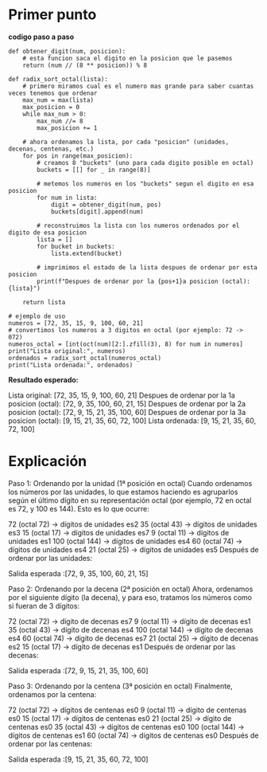 # Primer punto


**codigo paso a paso**


```
def obtener_digit(num, posicion):
    # esta funcion saca el digito en la posicion que le pasemos
    return (num // (8 ** posicion)) % 8

def radix_sort_octal(lista):
    # primero miramos cual es el numero mas grande para saber cuantas veces tenemos que ordenar
    max_num = max(lista)
    max_posicion = 0
    while max_num > 0:
        max_num //= 8
        max_posicion += 1

    # ahora ordenamos la lista, por cada "posicion" (unidades, decenas, centenas, etc.)
    for pos in range(max_posicion):
        # creamos 8 "buckets" (uno para cada digito posible en octal)
        buckets = [[] for _ in range(8)]

        # metemos los numeros en los "buckets" segun el digito en esa posicion
        for num in lista:
            digit = obtener_digit(num, pos)
            buckets[digit].append(num)

        # reconstruimos la lista con los numeros ordenados por el digito de esa posicion
        lista = []
        for bucket in buckets:
            lista.extend(bucket)

        # imprimimos el estado de la lista despues de ordenar por esta posicion
        print(f"Despues de ordenar por la {pos+1}a posicion (octal): {lista}")

    return lista

# ejemplo de uso
numeros = [72, 35, 15, 9, 100, 60, 21]
# convertimos los numeros a 3 digitos en octal (por ejemplo: 72 -> 072)
numeros_octal = [int(oct(num)[2:].zfill(3), 8) for num in numeros]
print("Lista original:", numeros)
ordenados = radix_sort_octal(numeros_octal)
print("Lista ordenada:", ordenados)
```

**Resultado esperado:**

Lista original: [72, 35, 15, 9, 100, 60, 21]
Despues de ordenar por la 1a posicion (octal): [72, 9, 35, 100, 60, 21, 15]
Despues de ordenar por la 2a posicion (octal): [72, 9, 15, 21, 35, 100, 60]
Despues de ordenar por la 3a posicion (octal): [9, 15, 21, 35, 60, 72, 100]
Lista ordenada: [9, 15, 21, 35, 60, 72, 100]

# Explicación

Paso 1: Ordenando por la unidad (1ª posición en octal)
Cuando ordenamos los números por las unidades, lo que estamos haciendo es agruparlos según el último dígito en su representación octal (por ejemplo, 72 en octal es 72, y 100 es 144). Esto es lo que ocurre:

72 (octal 72) → dígitos de unidades es2
35 (octal 43) → dígitos de unidades es3
15 (octal 17) → dígitos de unidades es7
9 (octal 11) → dígitos de unidades es1
100 (octal 144) → dígitos de unidades es4
60 (octal 74) → dígitos de unidades es4
21 (octal 25) → dígitos de unidades es5
Después de ordenar por las unidades:

Salida esperada :[72, 9, 35, 100, 60, 21, 15]

Paso 2: Ordenando por la decena (2ª posición en octal)
Ahora, ordenamos por el siguiente dígito (la decena), y para eso, tratamos los números como si fueran de 3 dígitos:

72 (octal 72) → dígito de decenas es7
9 (octal 11) → dígito de decenas es1
35 (octal 43) → dígito de decenas es4
100 (octal 144) → dígito de decenas es4
60 (octal 74) → dígito de decenas es7
21 (octal 25) → dígito de decenas es2
15 (octal 17) → dígito de decenas es1
Después de ordenar por las decenas:

Salida esperada :[72, 9, 15, 21, 35, 100, 60]

Paso 3: Ordenando por la centena (3ª posición en octal)
Finalmente, ordenamos por la centena:

72 (octal 72) → dígitos de centenas es0
9 (octal 11) → dígito de centenas es0
15 (octal 17) → dígitos de centenas es0
21 (octal 25) → dígito de centenas es0
35 (octal 43) → dígitos de centenas es0
100 (octal 144) → dígitos de centenas es1
60 (octal 74) → dígitos de centenas es0
Después de ordenar por las centenas:

Salida esperada :[9, 15, 21, 35, 60, 72, 100]


